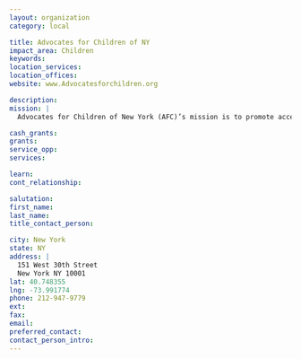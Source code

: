 ```yaml
---
layout: organization
category: local

title: Advocates for Children of NY
impact_area: Children
keywords: 
location_services: 
location_offices: 
website: www.Advocatesforchildren.org

description: 
mission: |
  Advocates for Children of New York (AFC)’s mission is to promote access to the best education New York can provide for all students, especially students of color and students from low-income backgrounds. We use uniquely integrated strategies to advance systemic reform, empower families and communities, and advocate for the educational rights of individual students.

cash_grants: 
grants: 
service_opp: 
services: 

learn: 
cont_relationship: 

salutation: 
first_name: 
last_name: 
title_contact_person: 

city: New York
state: NY
address: |
  151 West 30th Street    
  New York NY 10001
lat: 40.748355
lng: -73.991774
phone: 212-947-9779
ext: 
fax: 
email: 
preferred_contact: 
contact_person_intro: 
---
```


